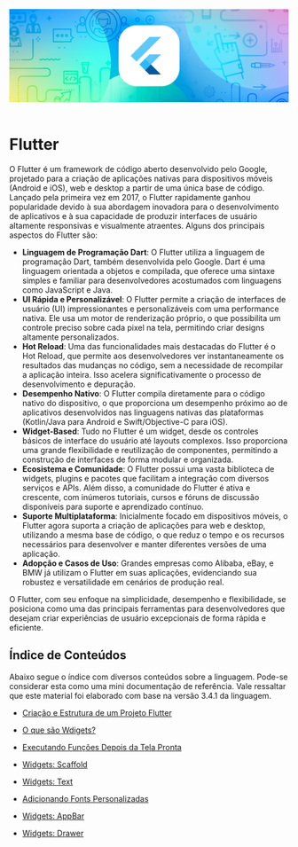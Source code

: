 <div align="center">
  <a href="https://github.com/joseferreira-dev/my-study-notes/tree/main/flutter"><img src="banner-flutter.png"></a>
</div>
<br>

# Flutter

O Flutter é um framework de código aberto desenvolvido pelo Google, projetado para a criação de aplicações nativas para dispositivos móveis (Android e iOS), web e desktop a partir de uma única base de código. Lançado pela primeira vez em 2017, o Flutter rapidamente ganhou popularidade devido à sua abordagem inovadora para o desenvolvimento de aplicativos e à sua capacidade de produzir interfaces de usuário altamente responsivas e visualmente atraentes. Alguns dos principais aspectos do Flutter são:

- **Linguagem de Programação Dart**: O Flutter utiliza a linguagem de programação Dart, também desenvolvida pelo Google. Dart é uma linguagem orientada a objetos e compilada, que oferece uma sintaxe simples e familiar para desenvolvedores acostumados com linguagens como JavaScript e Java.
- **UI Rápida e Personalizável**: O Flutter permite a criação de interfaces de usuário (UI) impressionantes e personalizáveis com uma performance nativa. Ele usa um motor de renderização próprio, o que possibilita um controle preciso sobre cada pixel na tela, permitindo criar designs altamente personalizados.
- **Hot Reload**: Uma das funcionalidades mais destacadas do Flutter é o Hot Reload, que permite aos desenvolvedores ver instantaneamente os resultados das mudanças no código, sem a necessidade de recompilar a aplicação inteira. Isso acelera significativamente o processo de desenvolvimento e depuração.
- **Desempenho Nativo**: O Flutter compila diretamente para o código nativo do dispositivo, o que proporciona um desempenho próximo ao de aplicativos desenvolvidos nas linguagens nativas das plataformas (Kotlin/Java para Android e Swift/Objective-C para iOS).
- **Widget-Based**: Tudo no Flutter é um widget, desde os controles básicos de interface do usuário até layouts complexos. Isso proporciona uma grande flexibilidade e reutilização de componentes, permitindo a construção de interfaces de forma modular e organizada.
- **Ecosistema e Comunidade**: O Flutter possui uma vasta biblioteca de widgets, plugins e pacotes que facilitam a integração com diversos serviços e APIs. Além disso, a comunidade do Flutter é ativa e crescente, com inúmeros tutoriais, cursos e fóruns de discussão disponíveis para suporte e aprendizado contínuo.
- **Suporte Multiplataforma**: Inicialmente focado em dispositivos móveis, o Flutter agora suporta a criação de aplicações para web e desktop, utilizando a mesma base de código, o que reduz o tempo e os recursos necessários para desenvolver e manter diferentes versões de uma aplicação.
- **Adopção e Casos de Uso**: Grandes empresas como Alibaba, eBay, e BMW já utilizam o Flutter em suas aplicações, evidenciando sua robustez e versatilidade em cenários de produção real.

O Flutter, com seu enfoque na simplicidade, desempenho e flexibilidade, se posiciona como uma das principais ferramentas para desenvolvedores que desejam criar experiências de usuário excepcionais de forma rápida e eficiente.

## Índice de Conteúdos

Abaixo segue o índice com diversos conteúdos sobre a linguagem. Pode-se considerar esta como uma mini documentação de referência. Vale ressaltar que este material foi elaborado com base na versão 3.4.1 da linguagem.

- [Criação e Estrutura de um Projeto Flutter](./contents/01-criacao-e-estrutura-projeto/README.md)
- [O que são Wdigets?](./contents/02-o-que-sao-widgets/README.md)
- [Executando Funções Depois da Tela Pronta](./contents/03-executando-funcoes-depois-da-tela-pronta/README.md)
- [Widgets: Scaffold](./contents/04-widgets-scaffold/README.md)
- [Widgets: Text](./contents/05-widgets-text/README.md)
- [Adicionando Fonts Personalizadas](./contents/06-fonts-personalizadas/README.md)

- [Widgets: AppBar](./contents/06-widgets-appbar/README.md)
- [Widgets: Drawer](./contents/07-widgets-drawer/README.md)
